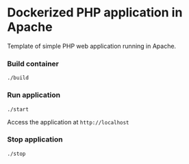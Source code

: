 # Dockerized PHP application in Apache

Template of simple PHP web application running in Apache.

### Build container

`./build`

### Run application

`./start`

Access the application at `http://localhost`

### Stop application

`./stop`